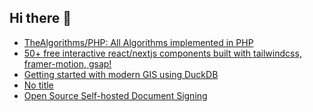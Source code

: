 ## Hi there 👋

<!--
**ahmadmunib/ahmadmunib** is a ✨ _special_ ✨ repository because its `README.md` (this file) appears on your GitHub profile.

Here are some ideas to get you started:

- 🔭 I’m currently working on ...
- 🌱 I’m currently learning ...
- 👯 I’m looking to collaborate on ...
- 🤔 I’m looking for help with ...
- 💬 Ask me about ...
- 📫 How to reach me: ...
- 😄 Pronouns: ...
- ⚡ Fun fact: ...
-->

<!-- daily.dev BOOKMARKS:START -->
- [TheAlgorithms/PHP: All Algorithms implemented in PHP](https://app.daily.dev/posts/TUWxEcAbi?utm_source=rss&utm_medium=bookmarks&utm_campaign=Pkz0XOXGkQ9Ucdi5Fo1gY)
- [50+ free interactive react/nextjs components built with tailwindcss, framer-motion, gsap!](https://app.daily.dev/posts/t4vzsDt8f?utm_source=rss&utm_medium=bookmarks&utm_campaign=Pkz0XOXGkQ9Ucdi5Fo1gY)
- [Getting started with modern GIS using DuckDB](https://app.daily.dev/posts/6alsPZLpW?utm_source=rss&utm_medium=bookmarks&utm_campaign=Pkz0XOXGkQ9Ucdi5Fo1gY)
- [No title](https://app.daily.dev/posts/HFxn8nziq?utm_source=rss&utm_medium=bookmarks&utm_campaign=Pkz0XOXGkQ9Ucdi5Fo1gY)
- [Open Source Self-hosted Document Signing](https://app.daily.dev/posts/GdDhnwK5V?utm_source=rss&utm_medium=bookmarks&utm_campaign=Pkz0XOXGkQ9Ucdi5Fo1gY)
<!-- daily.dev BOOKMARKS:END -->
